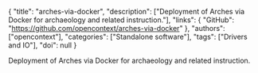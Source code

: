 {
  "title": "arches-via-docker",
  "description": ["Deployment of Arches via Docker for archaeology and related instruction."],
  "links": {
    "GitHub": "https://github.com/opencontext/arches-via-docker"
  },
  "authors": ["opencontext"],
  "categories": ["Standalone software"],
  "tags": ["Drivers and IO"],
  "doi": null
}

<!-- Generated by csv2md.R – do not edit by hand -->

Deployment of Arches via Docker for archaeology and related instruction.